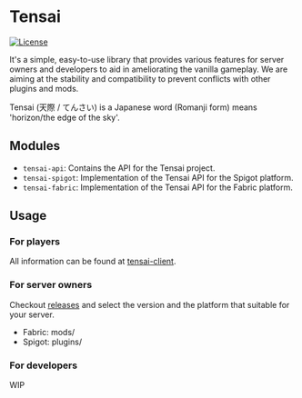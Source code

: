 # Tensai

[![License](https://img.shields.io/badge/License-MIT-green.svg)](LICENSE)

It's a simple, easy-to-use library that provides various features for server owners and developers to aid in
ameliorating the vanilla gameplay. We are aiming at the stability and compatibility to prevent conflicts with other
plugins and mods.

Tensai (天際 / てんさい) is a Japanese word (Romanji form) means 'horizon/the edge of the sky'.

## Modules

- `tensai-api`: Contains the API for the Tensai project.
- `tensai-spigot`: Implementation of the Tensai API for the Spigot platform.
- `tensai-fabric`: Implementation of the Tensai API for the Fabric platform.

## Usage

### For players

All information can be found at [tensai-client](https://github.com/phomc/tensai-client).

### For server owners

Checkout [releases](https://github.com/phomc/tensai/releases) and select the version and the platform that suitable for
your server.

- Fabric: mods/
- Spigot: plugins/

### For developers

WIP
